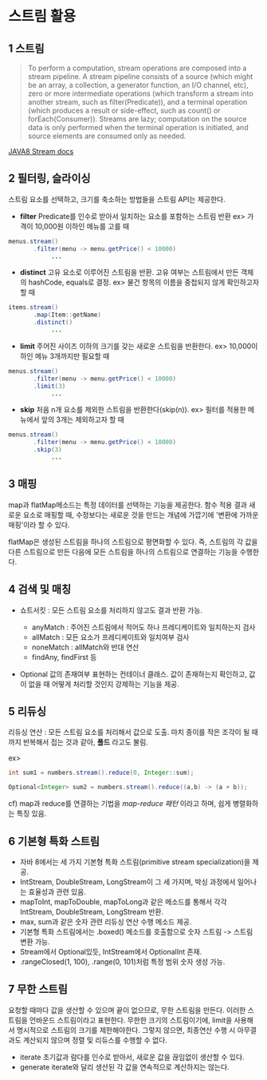 # 스트림 활용

## 1 스트림
> To perform a computation, stream operations are composed into a stream pipeline. A stream pipeline consists of a source (which might be an array, a collection, a generator function, an I/O channel, etc), zero or more intermediate operations (which transform a stream into another stream, such as filter(Predicate)), and a terminal operation (which produces a result or side-effect, such as count() or forEach(Consumer)). Streams are lazy; computation on the source data is only performed when the terminal operation is initiated, and source elements are consumed only as needed.

[JAVA8 Stream docs](https://docs.oracle.com/javase/8/docs/api/java/util/stream/Stream.html)

## 2 필터링, 슬라이싱
스트림 요소를 선택하고, 크기를 축소하는 방법들을 스트림 API는 제공한다.

* **filter**
	Predicate를 인수로 받아서 일치하는 요소를 포함하는 스트림 반환
	ex> 가격이 10,000원 이하인 메뉴를 고를 때
```java
menus.stream()
	   .filter(menu -> menu.getPrice() < 10000)
     		...
```
* **distinct**
	고유 요소로 이루어진 스트림을 반환. 고유 여부는 스트림에서 만든 객체의 hashCode, equals로 결정.
	ex> 물건 항목의 이름을 중첩되지 않게 확인하고자 할 때
```java
items.stream()
	   .map(Item::getName)
       .distinct()
     		...
```

* **limit**
	주어진 사이즈 이하의 크기를 갖는 새로운 스트림을 반환한다.
	ex> 10,000이하인 메뉴 3개까지만 필요할 때
```java
menus.stream()
	   .filter(menu -> menu.getPrice() < 10000)
	   .limit(3)
     		...
```

* **skip**
	처음 n개 요소를 제외한 스트림을 반환한다(skip(n)).
    ex> 필터를 적용한 메뉴에서 앞의 3개는 제외하고자 할 때
```java
menus.stream()
	   .filter(menu -> menu.getPrice() < 10000)
	   .skip(3)
     		...
```

## 3 매핑
map과 flatMap메소드는 특정 데이터를 선택하는 기능을 제공한다.
함수 적용 결과 새로운 요소로 매핑할 때, 수정보다는 새로운 것을 만드는 개념에 가깝기에 '변환에 가까운 매핑'이라 할 수 있다.

flatMap은 생성된 스트림을 하나의 스트림으로 평면화할 수 있다.
즉, 스트림의 각 값을 다른 스트림으로 만든 다음에 모든 스트림을 하나의 스트림으로 연결하는 기능을 수행한다.

## 4 검색 및 매칭
* 쇼트서킷 : 모든 스트림 요소를 처리하지 않고도 결과 반환 가능.
    * anyMatch : 주어진 스트림에서 적어도 하나 프레디케이트와 일치하는지 검사
    * allMatch : 모든 요소가 프레디케이트와 일치여부 검사
    * noneMatch : allMatch와 반대 연산
    * findAny, findFirst 등

* Optional
값의 존재여부 표현하는 컨테이너 클래스.
값이 존재하는지 확인하고, 값이 없을 때 어떻게 처리할 것인지 강제하는 기능을 제공.

## 5 리듀싱
리듀싱 연산 : 모든 스트림 요소를 처리해서 값으로 도출. 마치 종이를 작은 조각이 될 때까지 반복해서 접는 것과 같아, **폴드** 라고도 불림.

ex>
```java
int sum1 = numbers.stream().reduce(0, Integer::sum);

Optional<Integer> sum2 = numbers.stream().reduce((a,b) -> (a + b));
```

cf) map과 reduce를 연결하는 기법을 *map-reduce 패턴* 이라고 하며, 쉽게 병렬화하는 특징 있음.

## 6 기본형 특화 스트림
* 자바 8에서는 세 가지 기본형 특화 스트림(primitive stream specialization)을 제공.
* IntStream, DoubleStream, LongStream이 그 세 가지며, 박싱 과정에서 일어나는 효율성과 관련 있음.
* mapToInt, mapToDouble, mapToLong과 같은 메소드를 통해서 각각 IntStream, DoubleStream, LongStream 반환.
* max, sum과 같은 숫자 관련 리듀싱 연산 수행 메소드 제공.
* 기본형 특화 스트림에서는 .boxed() 메소드를 호출함으로 숫자 스트림 -> 스트림 변환 가능.
* Stream<Integer>에서 Optional<Integer>있듯, IntStream에서 OptionalInt 존재.
* .rangeClosed(1, 100), .range(0, 101)처럼 특정 범위 숫자 생성 가능.

## 7 무한 스트림
요청할 때마다 값을 생산할 수 있으며 끝이 없으므로, 무한 스트림을 만든다. 이러한 스트림을 언바운드 스트림이라고 표현한다.
무한한 크기의 스트림이기에, limit을 사용해서 명시적으로 스트림의 크기를 제한해야한다. 그렇지 않으면, 최종연산 수행 시 아무결과도 계산되지 않으며 정렬 및 리듀스를 수행할 수 없다.
* iterate
	초기값과 람다를 인수로 받아서, 새로운 값을 끊임없이 생산할 수 있다.
* generate
	iterate와 달리 생산된 각 값을 연속적으로 계산하지는 않는다.
